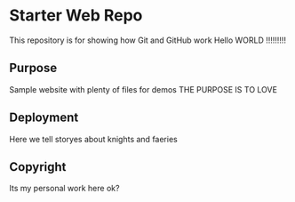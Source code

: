 # Starter Web Repo

This repository is for showing how Git and GitHub work
Hello WORLD !!!!!!!!!

## Purpose

Sample website with plenty of files for demos
THE PURPOSE IS TO LOVE

## Deployment

Here we tell storyes about knights and faeries

## Copyright

Its my personal work here ok?